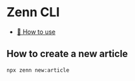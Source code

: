 # Zenn CLI

* [📘 How to use](https://zenn.dev/zenn/articles/zenn-cli-guide)

## How to create a new article 
```
npx zenn new:article
```